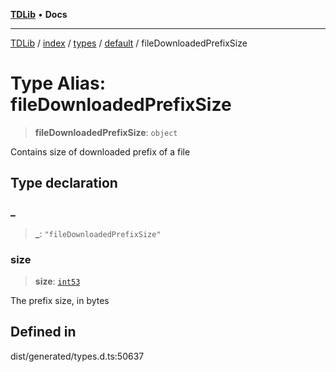 [**TDLib**](../../../../../../README.md) • **Docs**

***

[TDLib](../../../../../../modules.md) / [index](../../../../../README.md) / [types](../../../README.md) / [default](../README.md) / fileDownloadedPrefixSize

# Type Alias: fileDownloadedPrefixSize

> **fileDownloadedPrefixSize**: `object`

Contains size of downloaded prefix of a file

## Type declaration

### \_

> **\_**: `"fileDownloadedPrefixSize"`

### size

> **size**: [`int53`](int53-1.md)

The prefix size, in bytes

## Defined in

dist/generated/types.d.ts:50637
